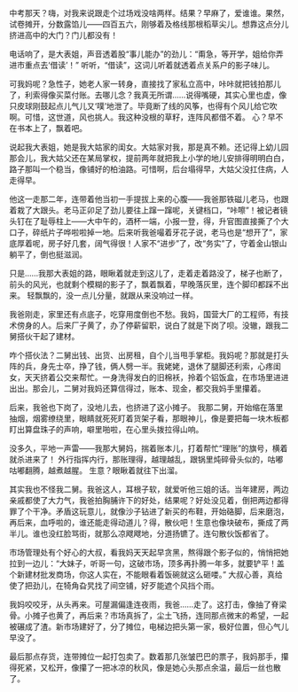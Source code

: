 中考那天？嗨，对我来说跟走个过场戏没啥两样。结果？早麻了，爱谁谁。果然，试卷摊开，分数露馅儿——四百五六，刚够着及格线那根稻草尖儿。想靠这点分儿挤进高中的大门？门儿都没有！

电话响了，是大表姐，声音透着股“事儿能办”的劲儿：“甭急，等开学，姐给你弄进市重点去‘借读’！” 听听，“借读”，这词儿听着就透着点关系户的影子味儿。

可我妈呢？急性子，她老人家一转身，直接找了家私立高中，咔咔就把钱拍那儿了，利索得像买菜付账。去哪儿念？我真无所谓……说得嘴硬，其实心里也虚，像只皮球刚鼓起点儿气儿又‘噗’地泄了。毕竟断了线的风筝，也得有个风儿给它吹啊。可惜，这世道，风也挑人。我这种没根的草籽，连阵风都借不着。 心？早不在书本上了，飘着吧。

说起我大表姐，她是我大姑家的闺女。大姑家对我，那是真不赖。还记得上幼儿园那会儿，我大姑父还在某局掌权，提前两年就把我上小学的地儿安排得明明白白，路子那叫一个稳当，像铺好的柏油路。可惜啊，后台塌得早，大姑父没扛住病，人走得早。

他这一走那二年，连带着他当初一手提拔上来的心腹——我爸那铁磁儿老马，也跟着栽了大跟头。老马正卯足了劲儿要往上蹿一蹿呢，关键档口，“咔嚓”！被记者镜头钉在了耻辱柱上——大中午的，酒杯一端，小报一登，得，升官图直接撕了个大口子，碎纸片子哗啦啦掉一地。后来听我爸嘬着牙花子说，老马也是“想开了”，家底厚着呢，房子好几套，阔气得很！人家不“进步”了，改“务实”了，守着金山银山躺平了，倒也挺滋润。

只是……我那大表姐的路，眼瞅着就走到这儿了，走着走着路没了，梯子也断了，前头的风光，也就剩个模糊的影子了，飘着飘着，早晚落灰里，连个脚印都踩不出来。 轻飘飘的，没一点儿分量，就跟从来没响过一样。

我爸刚走，家里还有点底子，吃穿用度倒也不愁。我妈，国营大厂的工程师，有技术傍身的人。后来厂子黄了，办了停薪留职，说白了就是下岗了呗。没辙，跟我二舅搭伙干起了建材。

咋个搭伙法？二舅出钱、出货、出房租，自个儿当甩手掌柜。我妈呢？那就是打头阵的兵，身先士卒，挣了钱，俩人劈一半。我姥姥，退休了腿脚还利索，心疼闺女，天天挤着公交来帮忙。一身洗得发白的旧棉袄，拎着个铝饭盒，在市场里进进出出。那会儿，二舅对我妈还算信得过，账本、现金，都交我妈手里攥着。

后来，我爸也下岗了，没地儿去，也挤进了这小摊子。 我那二舅，开始缩在落里抽烟，烟雾缭绕里，眼睛就死死盯着货架子看，那眼神儿，像是要把每一块木板都盯出算盘珠子的声响，噼里啪啦，在心里头拨拉得山响。

没多久，平地一声雷——我那大舅妈，揣着账本儿，打着帮忙“理账”的旗号，横着就杀进来了！ 外行指挥内行，那账理得，越理越乱，跟锅里炖碎骨头似的，咕嘟咕嘟翻腾，越煮越腥。 生意？眼瞅着就往下出溜。

其实我也不怪我二舅。我爸这人，耳根子软，就爱听他三姐的话。当年建房，两边亲戚都使了大力气，我爸拍胸脯许下的好处，结果呢？好处没见着，倒把两边都得罪了个干净。矛盾这玩意儿，就像沙子钻进了新买的布鞋，开始硌脚，后来磨泡，再后来，血呼啦的，谁还能走得动道儿？得，散伙吧！生意也像块破布，撕成了两半儿。谁也没红脸骂街，就那么凉飕飕地，分道扬镳了。连句散伙饭都省了。

市场管理处有个好心的大叔，看我妈天天起早贪黑，熬得跟个影子似的，悄悄把她拉到一边儿：“大妹子，听哥一句，这破市场，顶多再扑腾一年多，就要铲平！盖个新建材批发商场，你这人实在，不能眼看着饭碗就这么砸喽。” 大叔心善，真给使了把劲儿，在犄角旮旯找了间空铺，好歹能遮个风挡个雨。

我妈咬咬牙，从头再来。可屋漏偏逢连夜雨，我爸……走了。这打击，像抽了脊梁骨。小摊子也黄了，再后来？市场真拆了，尘土飞扬，连同那点微末的希望，一起被碾成了渣。新市场建好了，分了摊位，电梯边把头第一家，极好位置，但心气儿早没了。

最后那点存货，连带摊位一起打包卖了。数着那几张皱巴巴的票子，我妈那手，攥得死紧，又松开，像攥了一把冰凉的秋风，像是她心头那点余温，最后一丝也散了。

